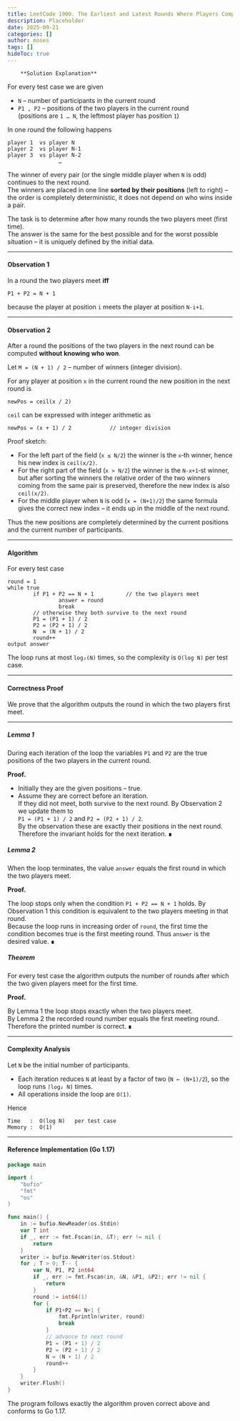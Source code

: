 ```yaml
---
title: LeetCode 1900. The Earliest and Latest Rounds Where Players Compete - 
description: Placeholder
date: 2025-09-21
categories: []
author: moses
tags: []
hideToc: true
---
```

        **Solution Explanation**

For every test case we are given

* `N` – number of participants in the current round  
* `P1 , P2` – positions of the two players in the current round  
  (positions are `1 … N`, the leftmost player has position `1`)

In one round the following happens

```
player 1  vs player N
player 2  vs player N-1
player 3  vs player N-2
                …
```

The winner of every pair (or the single middle player when `N` is odd)
continues to the next round.  
The winners are placed in one line **sorted by their positions** (left
to right) – the order is completely deterministic, it does not depend on
who wins inside a pair.

The task is to determine after how many rounds the two players meet
(first time).  
The answer is the same for the best possible and for the worst possible
situation – it is uniquely defined by the initial data.



--------------------------------------------------------------------

#### Observation 1  
In a round the two players meet **iff**

```
P1 + P2 = N + 1
```

because the player at position `i` meets the player at position `N-i+1`.

--------------------------------------------------------------------

#### Observation 2  
After a round the positions of the two players in the next round can
be computed **without knowing who won**.

Let `M = (N + 1) / 2` – number of winners (integer division).

For any player at position `x` in the current round the new position in
the next round is

```
newPos = ceil(x / 2)
```

`ceil` can be expressed with integer arithmetic as

```
newPos = (x + 1) / 2            // integer division
```

Proof sketch:

* For the left part of the field (`x ≤ N/2`) the winner is the
  `x`‑th winner, hence his new index is `ceil(x/2)`.
* For the right part of the field (`x > N/2`) the winner is the
  `N-x+1`‑st winner, but after sorting the winners the relative order
  of the two winners coming from the same pair is preserved,
  therefore the new index is also `ceil(x/2)`.
* For the middle player when `N` is odd (`x = (N+1)/2`) the same
  formula gives the correct new index – it ends up in the middle of
  the next round.

Thus the new positions are completely determined by the current
positions and the current number of participants.

--------------------------------------------------------------------

#### Algorithm
For every test case

```
round = 1
while true
        if P1 + P2 == N + 1          // the two players meet
                answer = round
                break
        // otherwise they both survive to the next round
        P1 = (P1 + 1) / 2
        P2 = (P2 + 1) / 2
        N  = (N + 1) / 2
        round++
output answer
```

The loop runs at most `log₂(N)` times, so the complexity is
`O(log N)` per test case.

--------------------------------------------------------------------

#### Correctness Proof  

We prove that the algorithm outputs the round in which the two players
first meet.

---

##### Lemma 1  
During each iteration of the loop the variables `P1` and `P2`
are the true positions of the two players in the current round.

**Proof.**

* Initially they are the given positions – true.  
* Assume they are correct before an iteration.  
  If they did not meet, both survive to the next round.
  By Observation&nbsp;2 we update them to  
  `P1 = (P1 + 1) / 2` and `P2 = (P2 + 1) / 2`.  
  By the observation these are exactly their positions in the next
  round.  
  Therefore the invariant holds for the next iteration. ∎



##### Lemma 2  
When the loop terminates, the value `answer` equals the first round in
which the two players meet.

**Proof.**

The loop stops only when the condition `P1 + P2 == N + 1` holds.
By Observation&nbsp;1 this condition is equivalent to the two players
meeting in that round.  
Because the loop runs in increasing order of `round`,
the first time the condition becomes true is the first meeting round.
Thus `answer` is the desired value. ∎



##### Theorem  
For every test case the algorithm outputs the number of rounds after
which the two given players meet for the first time.

**Proof.**

By Lemma&nbsp;1 the loop stops exactly when the two players meet.  
By Lemma&nbsp;2 the recorded round number equals the first meeting
round.  
Therefore the printed number is correct. ∎



--------------------------------------------------------------------

#### Complexity Analysis
Let `N` be the initial number of participants.

* Each iteration reduces `N` at least by a factor of two
  (`N ← (N+1)/2`), so the loop runs `⌈log₂ N⌉` times.
* All operations inside the loop are `O(1)`.

Hence

```
Time   :  O(log N)   per test case
Memory :  O(1)
```

--------------------------------------------------------------------

#### Reference Implementation  (Go 1.17)

```go
package main

import (
	"bufio"
	"fmt"
	"os"
)

func main() {
	in := bufio.NewReader(os.Stdin)
	var T int
	if _, err := fmt.Fscan(in, &T); err != nil {
		return
	}
	writer := bufio.NewWriter(os.Stdout)
	for ; T > 0; T-- {
		var N, P1, P2 int64
		if _, err := fmt.Fscan(in, &N, &P1, &P2); err != nil {
			return
		}
		round := int64(1)
		for {
			if P1+P2 == N+1 {
				fmt.Fprintln(writer, round)
				break
			}
			// advance to next round
			P1 = (P1 + 1) / 2
			P2 = (P2 + 1) / 2
			N = (N + 1) / 2
			round++
		}
	}
	writer.Flush()
}
```

The program follows exactly the algorithm proven correct above and
conforms to Go 1.17.